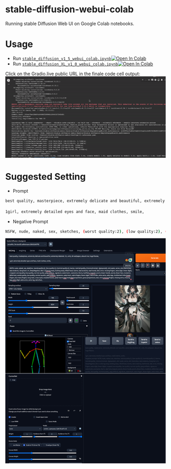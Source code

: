 # stable-diffusion-webui-colab

Running stable Diffusion Web UI on Google Colab notebooks.

# Usage

- Run [`stable_diffusion_v1_5_webui_colab.ipynb`][stable_diffusion_v1_5_webui_colab][![Open In Colab][colab-badge]][stable_diffusion_v1_5_webui_colab]
- Run [`stable_diffusion_XL_v1_0_webui_colab.ipynb`][stable_diffusion_XL_v1_0_webui_colab][![Open In Colab][colab-badge]][stable_diffusion_XL_v1_0_webui_colab]

[stable_diffusion_v1_5_webui_colab]: https://colab.research.google.com/github/cyruslauwork/stable-diffusion-webui-colab/blob/master/stable_diffusion_v1_5_webui_colab.ipynb
[stable_diffusion_XL_v1_0_webui_colab]: https://colab.research.google.com/github/cyruslauwork/stable-diffusion-webui-colab/blob/master/stable_diffusion_XL_v1_0_webui_colab.ipynb
[colab-badge]: https://colab.research.google.com/assets/colab-badge.svg

Click on the Gradio.live public URL in the finale code cell output:
![](img/0.gif)

# Suggested Setting

- Prompt

```bash
best quality, masterpiece, extremely delicate and beautiful, extremely detailed, CG, unity, 8k wallpaper, absurd-res, huge filesize,

1girl, extremely detailed eyes and face, maid clothes, smile,
```

- Negative Prompt

```bash
NSFW, nude, naked, sex, sketches, (worst quality:2), (low quality:2), (normal quality:2), lowres, normal quality, ((monochrome)), ((grayscale)), skin spots, acnes, skin blemishes, bad anatomy, (long hair:1.4), DeepNegative, (fat:1.2), facing away, looking away, tilted head, lowres, bad anatomy, bad hands, text, error, missing fingers, extra digit, fewer digits, cropped, username, blurry, bad feet, cropped, poorly drawn hands, poorly drawn face, mutation, deformed, worst quality, low quality, normal quality, jpeg artifacts, signature, watermark, extra fingers, fewer digits, extra limbs, extra arms, extra legs, malformed limbs, fused fingers, too many fingers, long neck, cross-eyed, mutated hands, polar lowres, bad body, bad proportions, gross proportions, text, error, missing fingers, missing arms, missing legs, extra digit, extra arms, extra leg, extra foot,
```

![](img/1.jpg)
